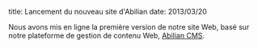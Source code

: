 title: Lancement du nouveau site d'Abilian
date: 2013/03/20

Nous avons mis en ligne la première version de notre site Web, basé sur notre
plateforme de gestion de contenu Web, [Abilian CMS](/fr/technologies/).